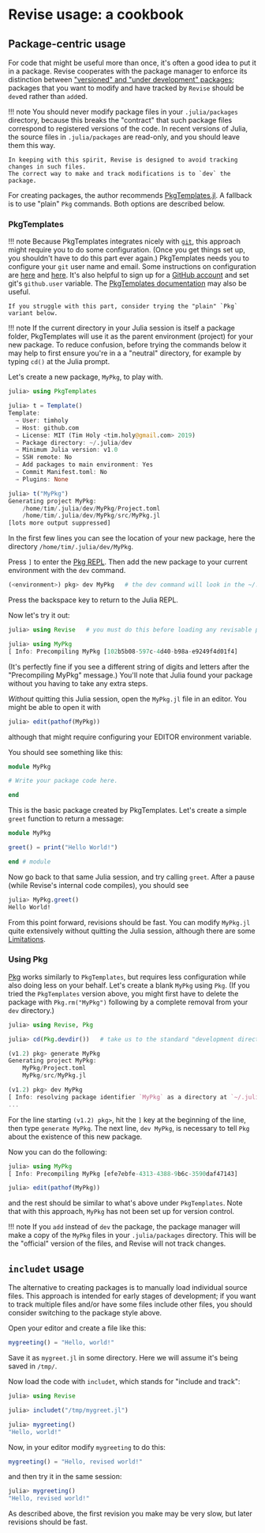 # Revise usage: a cookbook

## Package-centric usage

For code that might be useful more than once, it's often a good idea to put it in
a package.
Revise cooperates with the package manager to enforce its distinction between
["versioned" and "under development" packages](https://pkgdocs.julialang.org/v1/managing-packages/);
packages that you want to modify and have tracked by `Revise` should be `dev`ed rather than `add`ed.

!!! note
    You should never modify package files in your `.julia/packages` directory,
    because this breaks the "contract" that such package files correspond to registered versions of the code.
    In recent versions of Julia, the source files in `.julia/packages` are read-only,
    and you should leave them this way.

    In keeping with this spirit, Revise is designed to avoid tracking changes in such files.
    The correct way to make and track modifications is to `dev` the package.

For creating packages, the author recommends [PkgTemplates.jl](https://github.com/JuliaCI/PkgTemplates.jl).
A fallback is to use "plain" `Pkg` commands.
Both options are described below.

### PkgTemplates

!!! note
    Because PkgTemplates integrates nicely with [`git`](https://git-scm.com/),
    this approach might require you to do some configuration.
    (Once you get things set up, you shouldn't have to do this part ever again.)
    PkgTemplates needs you to configure your `git` user name and email.
    Some instructions on configuration are [here](https://docs.github.com/en/get-started/getting-started-with-git/set-up-git)
    and [here](https://git-scm.com/book/en/v2/Getting-Started-First-Time-Git-Setup).
    It's also helpful to sign up for a [GitHub account](https://github.com/)
    and set git's `github.user` variable.
    The [PkgTemplates documentation](https://juliaci.github.io/PkgTemplates.jl/stable/)
    may also be useful.

    If you struggle with this part, consider trying the "plain" `Pkg` variant below.

!!! note
    If the current directory in your Julia session is itself a package folder, PkgTemplates
    will use it as the parent environment (project) for your new package.
    To reduce confusion, before trying the commands below it may help to first ensure you're in a
    a "neutral" directory, for example by typing `cd()` at the Julia prompt.

Let's create a new package, `MyPkg`, to play with.

```julia
julia> using PkgTemplates

julia> t = Template()
Template:
  → User: timholy
  → Host: github.com
  → License: MIT (Tim Holy <tim.holy@gmail.com> 2019)
  → Package directory: ~/.julia/dev
  → Minimum Julia version: v1.0
  → SSH remote: No
  → Add packages to main environment: Yes
  → Commit Manifest.toml: No
  → Plugins: None

julia> t("MyPkg")
Generating project MyPkg:
    /home/tim/.julia/dev/MyPkg/Project.toml
    /home/tim/.julia/dev/MyPkg/src/MyPkg.jl
[lots more output suppressed]
```

In the first few lines you can see the location of your new package, here
the directory `/home/tim/.julia/dev/MyPkg`.

Press `]` to enter the [Pkg REPL](https://pkgdocs.julialang.org/v1/getting-started/#Basic-Usage).
Then add the new package to your current environment with the `dev` command.

```julia
(<environment>) pkg> dev MyPkg   # the dev command will look in the ~/.julia/dev folder automatically
```

Press the backspace key to return to the Julia REPL.

Now let's try it out:

```julia
julia> using Revise   # you must do this before loading any revisable packages

julia> using MyPkg
[ Info: Precompiling MyPkg [102b5b08-597c-4d40-b98a-e9249f4d01f4]
```

(It's perfectly fine if you see a different string of digits and letters after the "Precompiling MyPkg" message.)
You'll note that Julia found your package without you having to take any extra steps.

*Without* quitting this Julia session, open the `MyPkg.jl` file in an editor.
You might be able to open it with

```julia
julia> edit(pathof(MyPkg))
```

although that might require configuring your EDITOR environment variable.

You should see something like this:

```julia
module MyPkg

# Write your package code here.

end
```

This is the basic package created by PkgTemplates.
Let's create a simple `greet` function to return a message:

```julia
module MyPkg

greet() = print("Hello World!")

end # module
```

Now go back to that same Julia session, and try calling `greet`.
After a pause (while Revise's internal code compiles), you should see

```julia
julia> MyPkg.greet()
Hello World!
```

From this point forward, revisions should be fast. You can modify `MyPkg.jl`
quite extensively without quitting the Julia session, although there are some [Limitations](@ref).


### Using Pkg

[Pkg](https://pkgdocs.julialang.org/v1/) works similarly to `PkgTemplates`,
but requires less configuration while also doing less on your behalf.
Let's create a blank `MyPkg` using `Pkg`. (If you tried the `PkgTemplates` version
above, you might first have to delete the package with `Pkg.rm("MyPkg")` following by
a complete removal from your `dev` directory.)

```julia
julia> using Revise, Pkg

julia> cd(Pkg.devdir())   # take us to the standard "development directory"

(v1.2) pkg> generate MyPkg
Generating project MyPkg:
    MyPkg/Project.toml
    MyPkg/src/MyPkg.jl

(v1.2) pkg> dev MyPkg
[ Info: resolving package identifier `MyPkg` as a directory at `~/.julia/dev/MyPkg`.
...
```

For the line starting `(v1.2) pkg>`, hit the `]` key at the beginning of the line,
then type `generate MyPkg`.
The next line, `dev MyPkg`, is necessary to tell `Pkg` about the existence of this new package.

Now you can do the following:
```julia
julia> using MyPkg
[ Info: Precompiling MyPkg [efe7ebfe-4313-4388-9b6c-3590daf47143]

julia> edit(pathof(MyPkg))
```
and the rest should be similar to what's above under `PkgTemplates`.
Note that with this approach, `MyPkg` has not been set up for version
control.

!!! note
    If you `add` instead of `dev` the package, the package manager will make a copy of the `MyPkg` files in your `.julia/packages` directory.
    This will be the "official" version of the files, and Revise will not track changes.


## `includet` usage

The alternative to creating packages is to manually load individual source files.
This approach is intended for early stages of development;
if you want to track multiple files and/or have some files include other files,
you should consider switching to the package style above.

Open your editor and create a file like this:

```julia
mygreeting() = "Hello, world!"
```

Save it as `mygreet.jl` in some directory. Here we will assume it's being saved in `/tmp/`.

Now load the code with `includet`, which stands for "include and track":

```julia
julia> using Revise

julia> includet("/tmp/mygreet.jl")

julia> mygreeting()
"Hello, world!"
```

Now, in your editor modify `mygreeting` to do this:

```julia
mygreeting() = "Hello, revised world!"
```

and then try it in the same session:

```julia
julia> mygreeting()
"Hello, revised world!"
```

As described above, the first revision you make may be very slow, but later revisions
should be fast.
